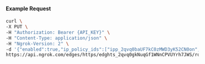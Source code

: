 <!-- Code generated for API Clients. DO NOT EDIT. -->

#### Example Request

```bash
curl \
-X PUT \
-H "Authorization: Bearer {API_KEY}" \
-H "Content-Type: application/json" \
-H "Ngrok-Version: 2" \
-d '{"enabled":true,"ip_policy_ids":["ipp_2qvq0baUF7kC0zMWD3yK52CN0on","ipp_2qvq0dxB7bqgmSLzZ05lXtL9a4m"]}' \
https://api.ngrok.com/edges/https/edghts_2qvq0gkNuqGf1WNnCPVUYrh7JWS/routes/edghtsrt_2qvq0b1FKVBOZe5KFOgRLyWjukN/ip_restriction
```

